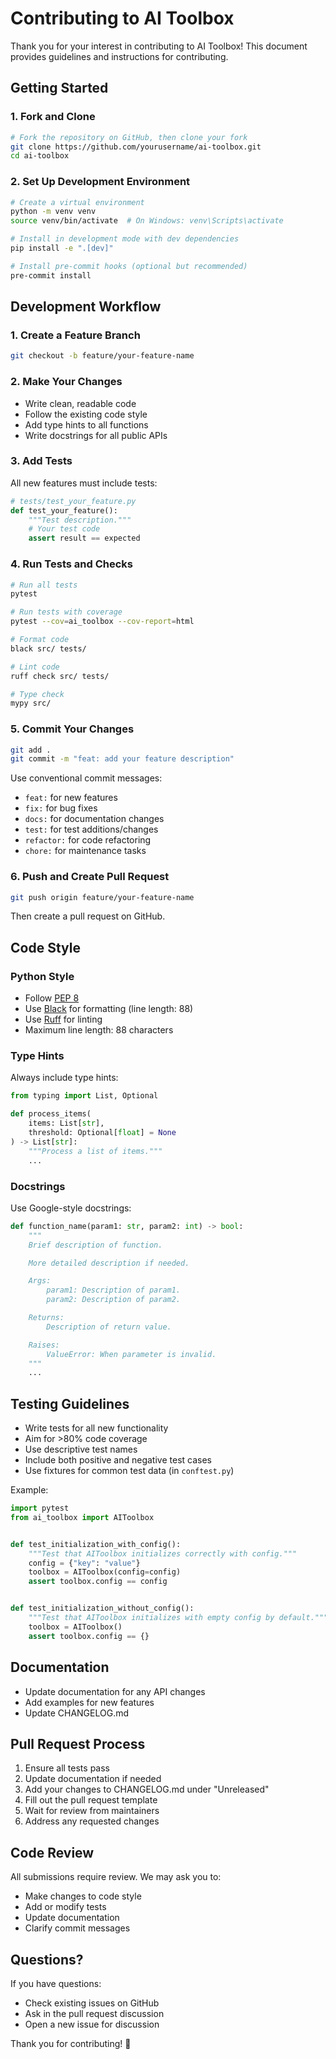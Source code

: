 # Contributing to AI Toolbox

Thank you for your interest in contributing to AI Toolbox! This document provides guidelines and instructions for contributing.

## Getting Started

### 1. Fork and Clone

```bash
# Fork the repository on GitHub, then clone your fork
git clone https://github.com/yourusername/ai-toolbox.git
cd ai-toolbox
```

### 2. Set Up Development Environment

```bash
# Create a virtual environment
python -m venv venv
source venv/bin/activate  # On Windows: venv\Scripts\activate

# Install in development mode with dev dependencies
pip install -e ".[dev]"

# Install pre-commit hooks (optional but recommended)
pre-commit install
```

## Development Workflow

### 1. Create a Feature Branch

```bash
git checkout -b feature/your-feature-name
```

### 2. Make Your Changes

- Write clean, readable code
- Follow the existing code style
- Add type hints to all functions
- Write docstrings for all public APIs

### 3. Add Tests

All new features must include tests:

```python
# tests/test_your_feature.py
def test_your_feature():
    """Test description."""
    # Your test code
    assert result == expected
```

### 4. Run Tests and Checks

```bash
# Run all tests
pytest

# Run tests with coverage
pytest --cov=ai_toolbox --cov-report=html

# Format code
black src/ tests/

# Lint code
ruff check src/ tests/

# Type check
mypy src/
```

### 5. Commit Your Changes

```bash
git add .
git commit -m "feat: add your feature description"
```

Use conventional commit messages:
- `feat:` for new features
- `fix:` for bug fixes
- `docs:` for documentation changes
- `test:` for test additions/changes
- `refactor:` for code refactoring
- `chore:` for maintenance tasks

### 6. Push and Create Pull Request

```bash
git push origin feature/your-feature-name
```

Then create a pull request on GitHub.

## Code Style

### Python Style

- Follow [PEP 8](https://peps.python.org/pep-0008/)
- Use [Black](https://black.readthedocs.io/) for formatting (line length: 88)
- Use [Ruff](https://docs.astral.sh/ruff/) for linting
- Maximum line length: 88 characters

### Type Hints

Always include type hints:

```python
from typing import List, Optional

def process_items(
    items: List[str],
    threshold: Optional[float] = None
) -> List[str]:
    """Process a list of items."""
    ...
```

### Docstrings

Use Google-style docstrings:

```python
def function_name(param1: str, param2: int) -> bool:
    """
    Brief description of function.

    More detailed description if needed.

    Args:
        param1: Description of param1.
        param2: Description of param2.

    Returns:
        Description of return value.

    Raises:
        ValueError: When parameter is invalid.
    """
    ...
```

## Testing Guidelines

- Write tests for all new functionality
- Aim for >80% code coverage
- Use descriptive test names
- Include both positive and negative test cases
- Use fixtures for common test data (in `conftest.py`)

Example:

```python
import pytest
from ai_toolbox import AIToolbox


def test_initialization_with_config():
    """Test that AIToolbox initializes correctly with config."""
    config = {"key": "value"}
    toolbox = AIToolbox(config=config)
    assert toolbox.config == config


def test_initialization_without_config():
    """Test that AIToolbox initializes with empty config by default."""
    toolbox = AIToolbox()
    assert toolbox.config == {}
```

## Documentation

- Update documentation for any API changes
- Add examples for new features
- Update CHANGELOG.md

## Pull Request Process

1. Ensure all tests pass
2. Update documentation if needed
3. Add your changes to CHANGELOG.md under "Unreleased"
4. Fill out the pull request template
5. Wait for review from maintainers
6. Address any requested changes

## Code Review

All submissions require review. We may ask you to:

- Make changes to code style
- Add or modify tests
- Update documentation
- Clarify commit messages

## Questions?

If you have questions:

- Check existing issues on GitHub
- Ask in the pull request discussion
- Open a new issue for discussion

Thank you for contributing! 🎉

